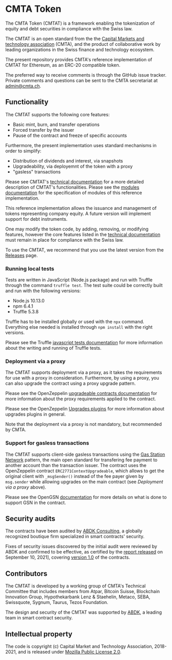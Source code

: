 # CMTA Token 

The CMTA Token (CMTAT) is a framework enabling the tokenization of
equity and debt securities in compliance with the Swiss law.

The CMTAT is an open standard from the the [Capital Markets and
technology association](http://www.cmta.ch/) (CMTA), and the product of
collaborative work by leading organizations in the Swiss finance and
technology ecosystem.

The present repository provides CMTA's reference implementation of CMTAT
for Ethereum, as an ERC-20 compatible token.

The preferred way to receive comments is through the GitHub issue
tracker.  Private comments and questions can be sent to the CMTA secretariat 
at <a href="mailto:admin@cmta.ch">admin@cmta.ch</a>.


## Functionality

The CMTAT supports the following core features:

* Basic mint, burn, and transfer operations
* Forced transfer by the issuer 
* Pause of the contract and freeze of specific accounts

Furthermore, the present implementation uses standard mechanisms in order to simplify:

* Distribution of dividends and interest, via snapshots
* Upgradeability, via deployemnt of the token with a proxy
* "gasless" transactions

Please see CMTAT's [technical documentation](doc/CMTAT.pdf) for a more
detailed description of CMTAT's functionalities. 
Please see the [modules documentation](doc/modules) for the
specification of modules of this reference implementation.

This reference implementation allows the issuance and management of
tokens representing company equity.
A future version will implement support for debt instruments.

One may modify the token code, by adding, removing, or modifying
features, however the core features listed in the [technical
documentation](doc/CMTAT.pdf) must remain in place for compliance with
the Swiss law.

To use the CMTAT, we recommend that you use the latest version from the
[Releases](https://github.com/CMTA/CMTAT/releases) page.

### Running local tests

Tests are written in JavaScript (Node.js package) and run with Truffle through the command `truffle test`. 
The test suite could be correctly built and run with the following versions: 

* Node.js 10.13.0
* npm 6.4.1
* Truffle 5.3.8

Truffle has to be installed globally or used with the `npx` command. Everything else needed is installed through `npm install` with the right versions.

Please see the Truffle [javascript tests documentation](https://www.trufflesuite.com/docs/truffle/testing/writing-tests-in-javascript)
for more information about the writing and running of Truffle tests.

### Deployment via a proxy

The CMTAT supports deployment via a proxy, as it takes the requirements for use with a proxy in consideration.
Furthermore, by using a proxy, you can also upgrade the contract using a proxy upgrade pattern.

Please see the OpenZeppelin [upgradeable contracts documentation](https://docs.openzeppelin.com/upgrades-plugins/1.x/writing-upgradeable) for more information about the proxy requirements applied to the contract.

Please see the OpenZeppelin [Upgrades plugins](https://docs.openzeppelin.com/upgrades-plugins/1.x/) for more information about upgrades plugins in general.

Note that the deployment via a proxy is not mandatory, but recommended by CMTA.

### Support for gasless transactions

The CMTAT supports client-side gasless transactions using the [Gas Station Network](https://docs.opengsn.org/#the-problem) pattern, the main open standard for transfering fee payment to another account than the transaction issuer. The contract uses the OpenZeppelin contract `ERC2771ContextUpgradeable`, which allows to get the original client with `_msgSender()` instead of the fee payer given by `msg.sender` while allowing upgrades on the main contract (see *Deployment via a proxy* above).

Please see the OpenGSN [documentation](https://docs.opengsn.org/contracts/#receiving-a-relayed-call) for more details on what is done to support GSN in the contract.


## Security audits

The contracts have been audited by [ABDK
Consulting](https://www.abdk.consulting/), a globally recognized
boutique firm specialized in smart contracts' security.

Fixes of security issues discovered by the initial audit were reviewed
by ABDK and confirmed to be effective, as certified by the [report
released](doc/audits/ABDK-2021MMDD-v1_0.pdf) on September 10, 2021],
covering [version 1.0](todo) of the contracts.


## Contributors

The CMTAT is developed by a working group of CMTA's Technical Committee
that includes members from Atpar, Bitcoin Suisse, Blockchain Innovation
Group, Hypothekarbank Lenz & Staehelin, Metaco, SEBA, Swissquote,
Sygnum, Taurus, Tezos Foundation.

The design and security of the CMTAT was supported by
[ABDK](https://abdk.consulting/), a leading team in smart contract
security.

## Intellectual property

The code is copyright (c) Capital Market and Technology Association,
2018-2021, and is released under [Mozilla Public License
2.0](./LICENSE.md).

